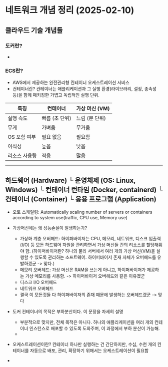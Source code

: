 # 네트워크 개념 정리 (2025-02-10)

## 클라우드 기술 개념들
### 도커란?
- 

### ECS란?
- AWS에서 제공하는 완전관리형 컨테이너 오케스트레이션 서비스
- 컨테이너란? 컨테이너는 애플리케이션과 그 실행 환경(라이브러리, 설정, 종속성 등)을 함께 패키징한 가볍고 독립적인 실행 단위.

|특징	|컨테이너|	가상 머신 (VM)
|--|--|--
|실행 속도|	빠름 (초 단위)|	느림 (분 단위)
|무게|	가벼움|	무거움
|OS 포함 여부|	필요 없음|	필요함
|이식성|	높음|	낮음
|리소스 사용량|	적음|	많음

---
하드웨어 (Hardware)
└ 운영체제 (OS: Linux, Windows)
   └ 컨테이너 런타임 (Docker, containerd)
      └ 컨테이너 (Container)
         └ 응용 프로그램 (Application)
---

- 오토 스케일링: Automatically scaling number of servers or containers according to system use(traffic, CPU use, Memory use) 

- 가상머신에는 왜 성능손실이 발생하는가?
    - 가상화 계층 오버헤드: 하이퍼바이저는 CPU, 메모리, 네트워크, 디스크 입출력(I/O) 등 모든 하드웨어 자원을 관리하면서 가상 머신들 간의 리소스를 할당해줘야 함. (하이퍼바이저란? 하나의 물리 서버에서 여러 개의 가상 머신(VM)을 실행할 수 있도록 관리하는 소프트웨어. 하이퍼바이저 존재 자체가 오버헤드를 유발하겠군 -> 맞다.)
    - 메모리 오버헤드: 가상 머신은 RAM을 쓰는게 아니고, 하이퍼바이저가 제공하는 가상 메모리를 사용함. -> 하이퍼바이저 오버헤드와 같은 이유겠군
    - 디스크 I/O 오버헤드
    - 네트워크 오버헤드
    - 결국 이 모든것들 다 하이퍼바이저의 존재 때문에 발생하는 오버헤드겠군 -> 맞다

- 도커 컨테이너의 목적은 부하분산이다. 이 문장을 자세히 설명
    - 부분적으로 맞지만, 전체 목적은 아니다. 하나의 애플리케이션을 여러 개의 컨테이너 인스턴스로 배포할 수 있도록 도와주며, 이 과정에서 부하 분산이 가능해.
    - 

- 오케스트레이션이란? 컨테이너 하나만 실행하는 건 간단하지만, 수십, 수천 개의 컨테이너를 자동으로 배포, 관리, 확장하기 위해서는 오케스트레이션이 필요함
- 
